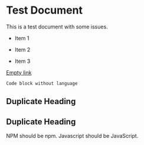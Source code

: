 # Test Document

This is a test document with some issues.

- Item 1
* Item 2  
+ Item 3

[Empty link]()

```
Code block without language
```

## Duplicate Heading
## Duplicate Heading

NPM should be npm. Javascript should be JavaScript.